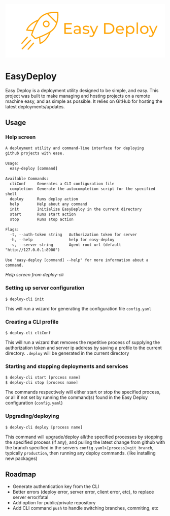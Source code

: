 ![Easy Deploy banner](/Easy%20Deploy.png)

# EasyDeploy

Easy Deploy is a deployment utility designed to be simple, and easy. This project was built to make managing and hosting projects on a remote machine easy, and as simple as possible. It relies on GitHub for hosting the latest deployments/updates.

## Usage

### Help screen

```
A deployment utility and command-line interface for deploying
github projects with ease.

Usage:
  easy-deploy [command]

Available Commands:
  cliConf     Generates a CLI configuration file
  completion  Generate the autocompletion script for the specified shell
  deploy      Runs deploy action
  help        Help about any command
  init        Initialize EasyDeploy in the current directory
  start       Runs start action
  stop        Runs stop action

Flags:
  -t, --auth-token string   Authorization token for server
  -h, --help                help for easy-deploy
  -s, --server string       Agent root url (default "http://127.0.0.1:8900")

Use "easy-deploy [command] --help" for more information about a command.
```

_Help screen from deploy-cli_

### Setting up server configuration

```shell
$ deploy-cli init
```

This will run a wizard for generating the configuration file `config.yaml`

### Creating a CLI profile

```shell
$ deploy-cli cliConf
```

This will run a wizard that removes the repetitive process of supplying the authorization token and server ip address by saving a profile to the current directory. `.deploy` will be generated in the current directory

### Starting and stopping deployments and services

```shell
$ deploy-cli start [process name]
$ deploy-cli stop [process name]
```

The commands respectively will either start or stop the specified process, or all if not set by running the command(s) found in the Easy Deploy configuration (`config.yaml`)

### Upgrading/deploying

```shell
$ deploy-cli deploy [process name]
```

This command will upgrade/deploy all/the specified processes by stopping the specified process (if any), and pulling the latest change from github with the branch specified in the servers `config.yaml>[process]>git_branch`, typically `production`, then running any deploy commands. (like installing new packages)

## Roadmap

-   Generate authentication key from the CLI
-   Better errors (deploy error, server error, client error, etc), to replace server error/fatal
-   Add option for public/private repository
-   Add CLI command `push` to handle switching branches, commiting, etc
